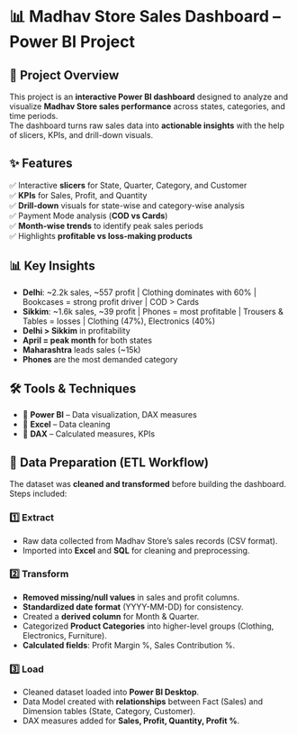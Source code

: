 # 📊 Madhav Store Sales Dashboard – Power BI Project  

## 📌 Project Overview  
This project is an **interactive Power BI dashboard** designed to analyze and visualize **Madhav Store sales performance** across states, categories, and time periods.  
The dashboard turns raw sales data into **actionable insights** with the help of slicers, KPIs, and drill-down visuals.  

## ✨ Features  
✅ Interactive **slicers** for State, Quarter, Category, and Customer  
✅ **KPIs** for Sales, Profit, and Quantity  
✅ **Drill-down** visuals for state-wise and category-wise analysis  
✅ Payment Mode analysis (**COD vs Cards**)  
✅ **Month-wise trends** to identify peak sales periods  
✅ Highlights **profitable vs loss-making products**  

## 📊 Key Insights  
- **Delhi**: ~2.2k sales, ~557 profit | Clothing dominates with 60% | Bookcases = strong profit driver | COD > Cards  
- **Sikkim**: ~1.6k sales, ~39 profit | Phones = most profitable | Trousers & Tables = losses | Clothing (47%), Electronics (40%)  
- **Delhi > Sikkim** in profitability  
- **April = peak month** for both states  
- **Maharashtra** leads sales (~15k)  
- **Phones** are the most demanded category  

## 🛠 Tools & Techniques  
- 📌 **Power BI** – Data visualization, DAX measures  
- 📌 **Excel** – Data cleaning  
- 📌 **DAX** – Calculated measures, KPIs  

## 🔄 Data Preparation (ETL Workflow)  
The dataset was **cleaned and transformed** before building the dashboard. Steps included:  

### 1️⃣ Extract  
- Raw data collected from Madhav Store’s sales records (CSV format).  
- Imported into **Excel** and **SQL** for cleaning and preprocessing.  

### 2️⃣ Transform  
- **Removed missing/null values** in sales and profit columns.  
- **Standardized date format** (YYYY-MM-DD) for consistency.  
- Created a **derived column** for Month & Quarter.  
- Categorized **Product Categories** into higher-level groups (Clothing, Electronics, Furniture).  
- **Calculated fields**: Profit Margin %, Sales Contribution %.  

### 3️⃣ Load  
- Cleaned dataset loaded into **Power BI Desktop**.  
- Data Model created with **relationships** between Fact (Sales) and Dimension tables (State, Category, Customer).  
- DAX measures added for **Sales, Profit, Quantity, Profit %**.  


